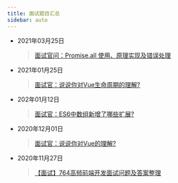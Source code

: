 ```yaml
---
title: 面试题目汇总
sidebar: auto
---
```

<style>
    .go-to-top {
        display: block !important;
    }
</style>
* 2021年03月25日
  > [面试官问：Promise.all 使用、原理实现及错误处理](20210325.md)
* 2021年01月25日
  > [面试官：说说你对Vue生命周期的理解?](20210125.md)
* 202年01月12日
  > [面试官：ES6中数组新增了哪些扩展?](ES6/20210112.md)  
* 2020年12月01日
  > [面试官：说说你对Vue的理解?](VueSeries/20201201.md)  
* 2020年11月27日
  > [【面试】764高频前端开发面试问题及答案整理](20201127.md)

